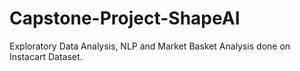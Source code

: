 # Capstone-Project-ShapeAI
Exploratory Data Analysis, NLP and Market Basket Analysis done on Instacart Dataset.
